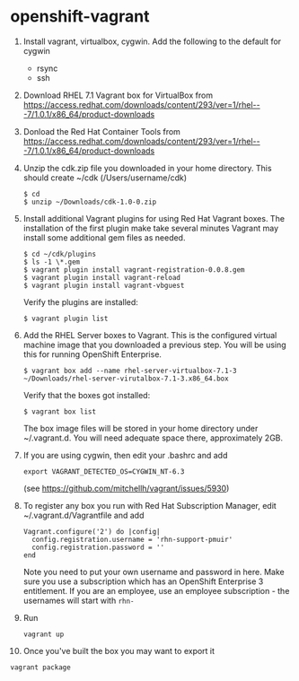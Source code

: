 # openshift-vagrant

1. Install vagrant, virtualbox, cygwin. Add the following to the default for cygwin
   * rsync
   * ssh

2. Download RHEL 7.1 Vagrant box for VirtualBox from https://access.redhat.com/downloads/content/293/ver=1/rhel---7/1.0.1/x86_64/product-downloads
3. Donload the Red Hat Container Tools from  https://access.redhat.com/downloads/content/293/ver=1/rhel---7/1.0.1/x86_64/product-downloads
4. Unzip the cdk.zip file you downloaded in your home directory. This should create ~/cdk (/Users/username/cdk)
 
   ```
   $ cd
   $ unzip ~/Downloads/cdk-1.0-0.zip
   ```   
5. Install additional Vagrant plugins for using Red Hat Vagrant boxes. The installation of the first plugin make take several minutes Vagrant may install some additional gem files as needed.

   ```
   $ cd ~/cdk/plugins
   $ ls -1 \*.gem
   $ vagrant plugin install vagrant-registration-0.0.8.gem
   $ vagrant plugin install vagrant-reload
   $ vagrant plugin install vagrant-vbguest
   ```
   Verify the plugins are installed:
   
   ```
   $ vagrant plugin list
   ```
6. Add the RHEL Server boxes to Vagrant. This is the configured virtual machine image that you downloaded a previous step. You will be using this for running OpenShift Enterprise.

   ```
   $ vagrant box add --name rhel-server-virtualbox-7.1-3 ~/Downloads/rhel-server-virutalbox-7.1-3.x86_64.box
   ```
   Verify that the boxes got installed:
   
   ```
   $ vagrant box list
   ```
   The box image files will be stored in your home directory under ~/.vagrant.d. You will need adequate space there, approximately 2GB.
7. If you are using cygwin, then edit your .bashrc and add

   ```
   export VAGRANT_DETECTED_OS=CYGWIN_NT-6.3
   ```
   (see https://github.com/mitchellh/vagrant/issues/5930)
8. To register any box you run with Red Hat Subscription Manager, edit ~/.vagrant.d/Vagrantfile and add
   
   ```
   Vagrant.configure('2') do |config|
     config.registration.username = 'rhn-support-pmuir'
     config.registration.password = ''
   end
   ```
   Note you need to put your own username and password in here. 
   Make sure you use a subscription which has an OpenShift Enterprise 3 entitlement. If you are an employee, use an employee subscription - the usernames will start with `rhn-`
9. Run
   
   ```
   vagrant up
   ```
10. Once you've built the box you may want to export it
   
   ```
   vagrant package
   ```



